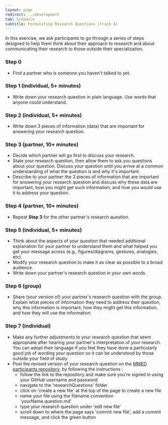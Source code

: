 ```yaml
---
layout: page
redirect: ../development
tab: Schedule
subtitle: Formulating Research Questions (Track A)
---
```


In this exercise, we ask participants to go through a series of steps designed to help them think about their approach to research and about communicating their research to those outside their specialization.

### Step 0

-   Find a partner who is someone you haven't talked to yet.

### Step 1 (individual, 5+ minutes)

- Write down your research question in plain language. Use words that anyone could understand.

### Step 2 (individual, 5+ minutes)

- Write down 3 pieces of information (data) that are important for answering your research question.

### Step 3 (partner, 10+ minutes)
-   Decide which partner will go first to discuss your research.
-   State your research question, then allow them to ask you questions about your question. Discuss your question until you arrive at a common understanding of what the question is and why it's important.
- Describe to your partner the 3 pieces of information that are important for answering your research question and discuss why these data are important, how you might get such information, and how you would use it to address your question.

### Step 4 (partner, 10+ minutes)

-   Repeat **Step 3** for the other partner's research question.

### Step 5 (individual, 5+ minutes)

-   Think about the aspects of your question that needed additional explanation for your partner to understand them and what helped you get your message across (e.g., figures/diagrams, gestures, analogies, etc).
-   Modify your research question to make it as clear as possible to a broad audience.
-   Write down your partner's research question in your own words.

### Step 6 (group)

-   Share (your version of) your partner's research question with the group. Explain what pieces of information they need to address their question, why this information is important, how they might get this information, and how they will use the information.

### Step 7 (individual)

-   Make any further adjustments to your research question that seem appropriate after hearing your partner's interpretation of your research. You can adopt their language if you feel they have done a particularly good job of wording your question so it can be understood by those outside your field of study.
-   Post the revised version of your research question on the [MMED participants repository](https://github.com/ICI3D/MMEDparticipants/tree/master/researchQuestions), by following the instructions :
    - follow the link to the repository and make sure you're signed in using your GitHub username and password
    - navigate to the 'researchQuestions' folder
    - click on 'create a new file' at the top of the page to create a new file
    - name your file using the filename convention 'yourName.question.md'
    - type your research question under 'edit new file'
    - scroll down to where the page says 'commit new file', add a commit message, and click the green button
